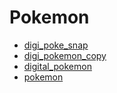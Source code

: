 # Pokemon

- [digi_poke_snap](digi_poke_snap.md)
- [digi_pokemon_copy](digital_pokemon_copy.md)
- [digital_pokemon](digital_pokemon.md)
- [pokemon](pokemon.md)